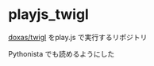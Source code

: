# playjs_twigl


[doxas/twigl](https://github.com/doxas/twigl) をplay.js で実行するリポジトリ

Pythonista でも読めるようにした
